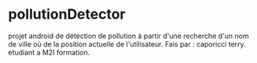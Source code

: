 # pollutionDetector
projet android de détection de pollution à partir d'une recherche d'un nom de ville où de la position actuelle de l'utilisateur. 
Fais par : caporicci terry. 
etudiant a M2I formation.
